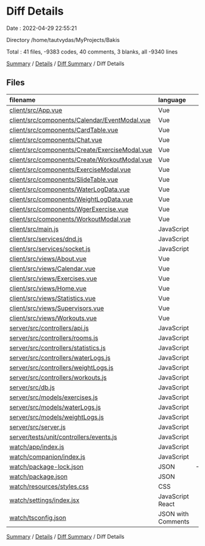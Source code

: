 # Diff Details

Date : 2022-04-29 22:55:21

Directory /home/tautvydas/MyProjects/Bakis

Total : 41 files,  -9383 codes, 40 comments, 3 blanks, all -9340 lines

[Summary](results.md) / [Details](details.md) / [Diff Summary](diff.md) / Diff Details

## Files
| filename | language | code | comment | blank | total |
| :--- | :--- | ---: | ---: | ---: | ---: |
| [client/src/App.vue](/client/src/App.vue) | Vue | 24 | 2 | 0 | 26 |
| [client/src/components/Calendar/EventModal.vue](/client/src/components/Calendar/EventModal.vue) | Vue | 342 | 0 | 1 | 343 |
| [client/src/components/CardTable.vue](/client/src/components/CardTable.vue) | Vue | 15 | -1 | 0 | 14 |
| [client/src/components/Chat.vue](/client/src/components/Chat.vue) | Vue | 129 | 0 | 2 | 131 |
| [client/src/components/Create/ExerciseModal.vue](/client/src/components/Create/ExerciseModal.vue) | Vue | -165 | 0 | -2 | -167 |
| [client/src/components/Create/WorkoutModal.vue](/client/src/components/Create/WorkoutModal.vue) | Vue | -317 | -26 | -5 | -348 |
| [client/src/components/ExerciseModal.vue](/client/src/components/ExerciseModal.vue) | Vue | 33 | 0 | -1 | 32 |
| [client/src/components/SlideTable.vue](/client/src/components/SlideTable.vue) | Vue | 78 | 0 | 1 | 79 |
| [client/src/components/WaterLogData.vue](/client/src/components/WaterLogData.vue) | Vue | 6 | 0 | 0 | 6 |
| [client/src/components/WeightLogData.vue](/client/src/components/WeightLogData.vue) | Vue | 6 | 0 | 0 | 6 |
| [client/src/components/WgerExercise.vue](/client/src/components/WgerExercise.vue) | Vue | 11 | 0 | 0 | 11 |
| [client/src/components/WorkoutModal.vue](/client/src/components/WorkoutModal.vue) | Vue | 77 | 0 | 2 | 79 |
| [client/src/main.js](/client/src/main.js) | JavaScript | -1 | 0 | 0 | -1 |
| [client/src/services/dnd.js](/client/src/services/dnd.js) | JavaScript | 185 | 22 | 19 | 226 |
| [client/src/services/socket.js](/client/src/services/socket.js) | JavaScript | 10 | 0 | 4 | 14 |
| [client/src/views/About.vue](/client/src/views/About.vue) | Vue | -6 | 0 | -1 | -7 |
| [client/src/views/Calendar.vue](/client/src/views/Calendar.vue) | Vue | -24 | 84 | -1 | 59 |
| [client/src/views/Exercises.vue](/client/src/views/Exercises.vue) | Vue | 5 | 0 | 1 | 6 |
| [client/src/views/Home.vue](/client/src/views/Home.vue) | Vue | -25 | -1 | 0 | -26 |
| [client/src/views/Statistics.vue](/client/src/views/Statistics.vue) | Vue | 33 | 0 | 0 | 33 |
| [client/src/views/Supervisors.vue](/client/src/views/Supervisors.vue) | Vue | 83 | -13 | 1 | 71 |
| [client/src/views/Workouts.vue](/client/src/views/Workouts.vue) | Vue | 14 | 0 | 0 | 14 |
| [server/src/controllers/api.js](/server/src/controllers/api.js) | JavaScript | 0 | -10 | 0 | -10 |
| [server/src/controllers/rooms.js](/server/src/controllers/rooms.js) | JavaScript | 17 | 18 | 0 | 35 |
| [server/src/controllers/statistics.js](/server/src/controllers/statistics.js) | JavaScript | 1 | 0 | 0 | 1 |
| [server/src/controllers/waterLogs.js](/server/src/controllers/waterLogs.js) | JavaScript | 32 | 0 | -1 | 31 |
| [server/src/controllers/weightLogs.js](/server/src/controllers/weightLogs.js) | JavaScript | 64 | 0 | -1 | 63 |
| [server/src/controllers/workouts.js](/server/src/controllers/workouts.js) | JavaScript | -2 | 3 | 0 | 1 |
| [server/src/db.js](/server/src/db.js) | JavaScript | 51 | -3 | 3 | 51 |
| [server/src/models/exercises.js](/server/src/models/exercises.js) | JavaScript | 0 | -8 | 0 | -8 |
| [server/src/models/waterLogs.js](/server/src/models/waterLogs.js) | JavaScript | 8 | 0 | 0 | 8 |
| [server/src/models/weightLogs.js](/server/src/models/weightLogs.js) | JavaScript | 8 | 0 | 0 | 8 |
| [server/src/server.js](/server/src/server.js) | JavaScript | 44 | 1 | 3 | 48 |
| [server/tests/unit/controllers/events.js](/server/tests/unit/controllers/events.js) | JavaScript | 0 | 12 | 2 | 14 |
| [watch/app/index.js](/watch/app/index.js) | JavaScript | -17 | -22 | -9 | -48 |
| [watch/companion/index.js](/watch/companion/index.js) | JavaScript | -4 | -18 | -9 | -31 |
| [watch/package-lock.json](/watch/package-lock.json) | JSON | -10,037 | 0 | -1 | -10,038 |
| [watch/package.json](/watch/package.json) | JSON | -34 | 0 | -1 | -35 |
| [watch/resources/styles.css](/watch/resources/styles.css) | CSS | -11 | 0 | -2 | -13 |
| [watch/settings/index.jsx](/watch/settings/index.jsx) | JavaScript React | -13 | 0 | -1 | -14 |
| [watch/tsconfig.json](/watch/tsconfig.json) | JSON with Comments | -3 | 0 | -1 | -4 |

[Summary](results.md) / [Details](details.md) / [Diff Summary](diff.md) / Diff Details
